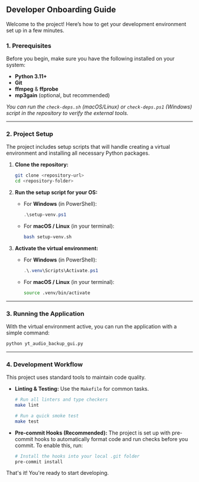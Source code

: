 ## Developer Onboarding Guide

Welcome to the project! Here’s how to get your development environment set up in a few minutes.

### 1. Prerequisites

Before you begin, make sure you have the following installed on your system:

* **Python 3.11+**
* **Git**
* **ffmpeg** & **ffprobe**
* **mp3gain** (optional, but recommended)

*You can run the `check-deps.sh` (macOS/Linux) or `check-deps.ps1` (Windows) script in the repository to verify the external tools.*

---

### 2. Project Setup

The project includes setup scripts that will handle creating a virtual environment and installing all necessary Python packages.

1.  **Clone the repository:**
    ```bash
    git clone <repository-url>
    cd <repository-folder>
    ```

2.  **Run the setup script for your OS:**

    * For **Windows** (in PowerShell):
        ```powershell
        .\setup-venv.ps1
        ```
    * For **macOS / Linux** (in your terminal):
        ```bash
        bash setup-venv.sh
        ```

3.  **Activate the virtual environment:**

    * For **Windows** (in PowerShell):
        ```powershell
        .\.venv\Scripts\Activate.ps1
        ```
    * For **macOS / Linux** (in your terminal):
        ```bash
        source .venv/bin/activate
        ```

---

### 3. Running the Application

With the virtual environment active, you can run the application with a simple command:

```bash
python yt_audio_backup_gui.py
```

---

### 4. Development Workflow

This project uses standard tools to maintain code quality.

* **Linting & Testing:** Use the `Makefile` for common tasks.
    ```bash
    # Run all linters and type checkers
    make lint

    # Run a quick smoke test
    make test
    ```

* **Pre-commit Hooks (Recommended):** The project is set up with pre-commit hooks to automatically format code and run checks before you commit. To enable this, run:
    ```bash
    # Install the hooks into your local .git folder
    pre-commit install
    ```


That's it! You're ready to start developing.
